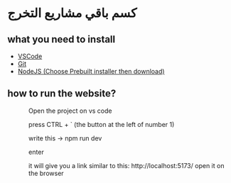 # كسم باقي مشاريع التخرج

## what you need to install

<ul>
  <li>
    <a href='https://code.visualstudio.com/download' target="_blank">
      VSCode
    </a>
  </li>
  <li>
    <a href='https://git-scm.com/downloads' target="_blank">
      Git
    </a>
  </li>
  <li>
    <a href='https://nodejs.org/en/download/prebuilt-installer' target="_blank">
      NodeJS (Choose Prebuilt installer then download)
    </a>
  </li>
</ul>

## how to run the website?

<ul>
  <ol>Open the project on vs code</ol>
  <ol>press CTRL + ` (the button at the left of number 1)</ol>
  <ol>write this -> npm run dev</ol>
  <ol>enter</ol>
  <ol>it will give you a link similar to this: http://localhost:5173/ open it on the browser</ol>
</ul>
